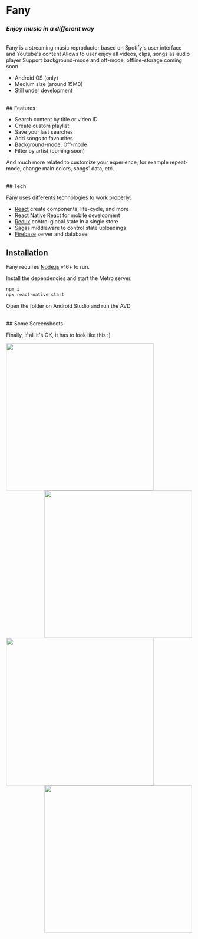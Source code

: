 # Fany
### _Enjoy music in a different way_
<br>
Fany is a streaming music reproductor based on Spotify's user interface and Youtube's content
Allows to user enjoy all videos, clips, songs as audio player
Support background-mode and off-mode, offline-storage coming soon

- Android OS (only)
- Medium size (around 15MB)
- Still under development
<br>
## Features

- Search content by title or video ID
- Create custom playlist
- Save your last searches
- Add songs to favourites
- Background-mode, Off-mode
- Filter by artist (coming soon)

And much more related to customize your experience, for example repeat-mode, change main colors, songs' data, etc.

<br>
## Tech

Fany uses differents technologies to work properly:

- [React](https://reactjs.org/)  create components, life-cycle, and more
- [React Native](https://reactnative.dev/)  React for mobile development
- [Redux](https://reactnative.dev/)  control global state in a single store
- [Sagas](https://reactnative.dev/)  middleware to control state uploadings
- [Firebase](https://reactnative.dev/)  server and database


## Installation

Fany requires [Node.js](https://nodejs.org/) v16+ to run.


Install the dependencies and start the Metro server.

```sh
npm i
npx react-native start
```
Open the folder on Android Studio and run the AVD

<br>
## Some Screenshoots

Finally, if all it's OK, it has to look like this :)

<div style="height: 850px; display: flex; flex-wrap: wrap">
<img src="https://i.ibb.co/Vqt7TyF/Screenshot-2021-08-23-17-02-07-021-com-fany.jpg" height="400">
<img src="https://i.ibb.co/6Bfgt2s/Screenshot-2021-08-23-17-02-17-751-com-fany.jpg" height="400" style="margin-left: auto">
<img src="https://i.ibb.co/rwRmX2Q/Screenshot-2021-08-23-17-02-23-514-com-fany.jpg" height="400">
<img src="https://i.ibb.co/1GCGcGB/Screenshot-2021-08-23-17-02-27-914-lockscreen.jpg" height="400" style="margin-left: auto">
</div>





[//]: # (These are reference links used in the body of this note and get stripped out when the markdown processor does its job. There is no need to format nicely because it shouldn't be seen. Thanks SO - http://stackoverflow.com/questions/4823468/store-comments-in-markdown-syntax)

   [git-repo-url]: <https://github.com/DieG02/RN-Fany.git>
